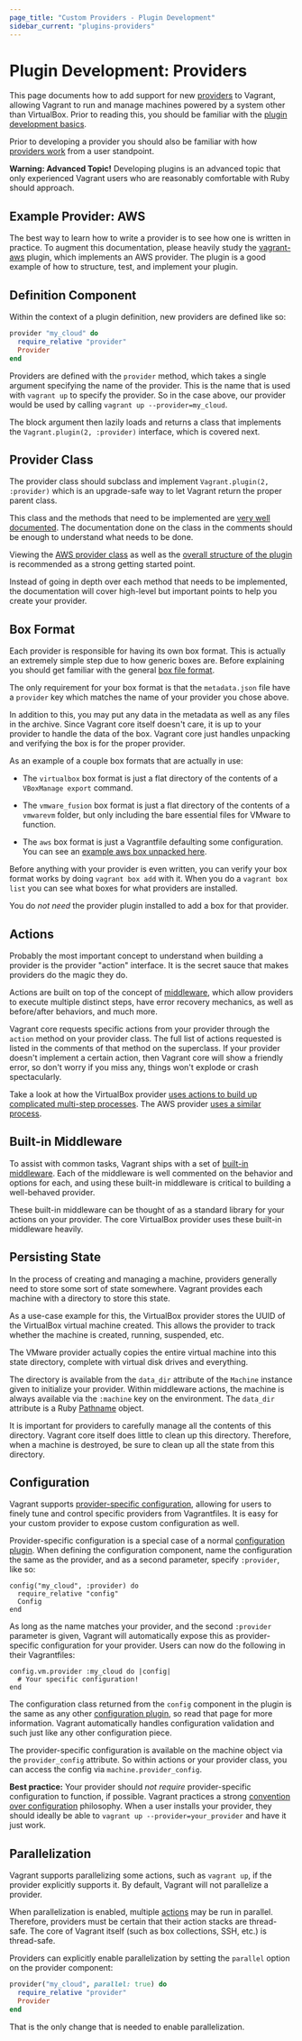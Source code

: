 ```yaml
---
page_title: "Custom Providers - Plugin Development"
sidebar_current: "plugins-providers"
---
```


# Plugin Development: Providers

This page documents how to add support for new [providers](/v2/providers/index.html)
to Vagrant, allowing Vagrant to run and manage machines powered by a
system other than VirtualBox. Prior to reading this, you should be familiar
with the [plugin development basics](/v2/plugins/development-basics.html).

Prior to developing a provider you should also be familiar with how
[providers work](/v2/providers/index.html) from
a user standpoint.

<div class="alert alert-warn">
	<p>
		<strong>Warning: Advanced Topic!</strong> Developing plugins is an
		advanced topic that only experienced Vagrant users who are reasonably
		comfortable with Ruby should approach.
	</p>
</div>

## Example Provider: AWS

The best way to learn how to write a provider is to see how one is
written in practice. To augment this documentation, please heavily
study the [vagrant-aws](https://github.com/mitchellh/vagrant-aws) plugin,
which implements an AWS provider. The plugin is a good example of how to
structure, test, and implement your plugin.

## Definition Component

Within the context of a plugin definition, new providers are defined
like so:

```ruby
provider "my_cloud" do
  require_relative "provider"
  Provider
end
```

Providers are defined with the `provider` method, which takes a single
argument specifying the name of the provider. This is the name that is
used with `vagrant up` to specify the provider. So in the case above,
our provider would be used by calling `vagrant up --provider=my_cloud`.

The block argument then lazily loads and returns a class that
implements the `Vagrant.plugin(2, :provider)` interface, which is covered
next.

## Provider Class

The provider class should subclass and implement
`Vagrant.plugin(2, :provider)` which is an upgrade-safe way to let Vagrant
return the proper parent class.

This class and the methods that need to be implemented are
[very well documented](https://github.com/mitchellh/vagrant/blob/master/lib/vagrant/plugin/v2/provider.rb). The documentation done on the class in the comments should be
enough to understand what needs to be done.

Viewing the [AWS provider class](https://github.com/mitchellh/vagrant-aws/blob/master/lib/vagrant-aws/provider.rb) as well as the
[overall structure of the plugin](https://github.com/mitchellh/vagrant-aws) is recommended as a strong getting started point.

Instead of going in depth over each method that needs to be implemented,
the documentation will cover high-level but important points to help you
create your provider.

## Box Format

Each provider is responsible for having its own box format. This is
actually an extremely simple step due to how generic boxes are. Before
explaining you should get familiar with the general
[box file format](/v2/boxes/format.html).

The only requirement for your box format is that the `metadata.json`
file have a `provider` key which matches the name of your provider you
chose above.

In addition to this, you may put any data in the metadata as well
as any files in the archive. Since Vagrant core itself doesn't care,
it is up to your provider to handle the data of the box. Vagrant core
just handles unpacking and verifying the box is for the proper
provider.

As an example of a couple box formats that are actually in use:

* The `virtualbox` box format is just a flat directory of the contents
  of a `VBoxManage export` command.

* The `vmware_fusion` box format is just a flat directory of the
  contents of a `vmwarevm` folder, but only including the bare essential
  files for VMware to function.

* The `aws` box format is just a Vagrantfile defaulting some configuration.
  You can see an [example aws box unpacked here](https://github.com/mitchellh/vagrant-aws/tree/master/example_box).

Before anything with your provider is even written, you can verify
your box format works by doing `vagrant box add` with it. When you do
a `vagrant box list` you can see what boxes for what providers are installed.

You do _not need_ the provider plugin installed to add a box for that
provider.

<a name="actions"></a>
## Actions

Probably the most important concept to understand when building a
provider is the provider "action" interface. It is the secret sauce that
makes providers do the magic they do.

Actions are built on top of the concept of
[middleware](https://github.com/mitchellh/middleware), which
allow providers to execute multiple distinct steps, have error recovery
mechanics, as well as before/after behaviors, and much more.

Vagrant core requests specific actions from your provider through the
`action` method on your provider class. The full list of actions requested
is listed in the comments of that method on the superclass. If your
provider doesn't implement a certain action, then Vagrant core will show
a friendly error, so don't worry if you miss any, things won't explode
or crash spectacularly.

Take a look at how the VirtualBox provider
[uses actions to build up complicated multi-step processes](https://github.com/mitchellh/vagrant/blob/master/plugins/providers/virtualbox/action.rb#L287). The AWS provider [uses a similar process](https://github.com/mitchellh/vagrant-aws/blob/master/lib/vagrant-aws/action.rb).

## Built-in Middleware

To assist with common tasks, Vagrant ships with a set of
[built-in middleware](https://github.com/mitchellh/vagrant/tree/master/lib/vagrant/action/builtin). Each of the middleware is well commented on the behavior and options
for each, and using these built-in middleware is critical to building
a well-behaved provider.

These built-in middleware can be thought of as a standard library for
your actions on your provider. The core VirtualBox provider uses these
built-in middleware heavily.

## Persisting State

In the process of creating and managing a machine, providers generally need
to store some sort of state somewhere. Vagrant provides each machine with
a directory to store this state.

As a use-case example for this, the VirtualBox provider stores the UUID
of the VirtualBox virtual machine created. This allows the provider to track
whether the machine is created, running, suspended, etc.

The VMware provider actually copies the entire virtual machine into this
state directory, complete with virtual disk drives and everything.

The directory is available from the `data_dir` attribute of the `Machine`
instance given to initialize your provider. Within middleware actions, the
machine is always available via the `:machine` key on the environment. The
`data_dir` attribute is a Ruby [Pathname](http://www.ruby-doc.org/stdlib-1.9.3/libdoc/pathname/rdoc/Pathname.html) object.

It is important for providers to carefully manage all the contents of
this directory. Vagrant core itself does little to clean up this directory.
Therefore, when a machine is destroyed, be sure to clean up all the state
from this directory.

## Configuration

Vagrant supports [provider-specific configuration](/v2/providers/configuration.html),
allowing for users to finely tune and control specific providers from
Vagrantfiles. It is easy for your custom provider to expose custom configuration
as well.

Provider-specific configuration is a special case of a normal
[configuration plugin](/v2/plugins/configuration.html). When defining the
configuration component, name the configuration the same as the provider,
and as a second parameter, specify `:provider`, like so:

```
config("my_cloud", :provider) do
  require_relative "config"
  Config
end
```

As long as the name matches your provider, and the second `:provider`
parameter is given, Vagrant will automatically expose this as provider-specific
configuration for your provider. Users can now do the following in their
Vagrantfiles:

```
config.vm.provider :my_cloud do |config|
  # Your specific configuration!
end
```

The configuration class returned from the `config` component in the plugin
is the same as any other [configuration plugin](/v2/plugins/configuration.html),
so read that page for more information. Vagrant automatically handles
configuration validation and such just like any other configuration piece.

The provider-specific configuration is available on the machine object
via the `provider_config` attribute. So within actions or your provider class,
you can access the config via `machine.provider_config`.

<div class="alert alert-info">
	<p>
		<strong>Best practice:</strong> Your provider should <em>not require</em>
		provider-specific configuration to function, if possible. Vagrant
		practices a strong <a href="http://en.wikipedia.org/wiki/Convention_over_configuration">convention over configuration</a>
		philosophy. When a user installs your provider, they should ideally
		be able to <code>vagrant up --provider=your_provider</code> and
		have it just work.
	</p>
</div>

## Parallelization

Vagrant supports parallelizing some actions, such as `vagrant up`, if the
provider explicitly supports it. By default, Vagrant will not parallelize a
provider.

When parallelization is enabled, multiple [actions](#actions) may be run
in parallel. Therefore, providers must be certain that their action stacks
are thread-safe. The core of Vagrant itself (such as box collections, SSH,
etc.) is thread-safe.

Providers can explicitly enable parallelization by setting the `parallel`
option on the provider component:

```ruby
provider("my_cloud", parallel: true) do
  require_relative "provider"
  Provider
end
```

That is the only change that is needed to enable parallelization.
